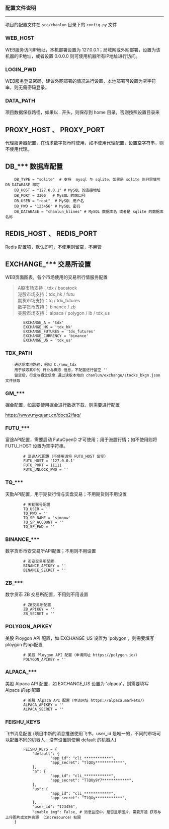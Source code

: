 ### 配置文件说明

---

项目的配置文件在 `src/chanlun` 目录下的 `config.py` 文件

### WEB_HOST

WEB服务访问IP地址，本机部署设置为 127.0.0.1；局域网或外网部署，设置为该机器的IP地址，或者设置 0.0.0.0 则可使用机器所有IP地址进行访问。

### LOGIN_PWD

WEB服务登录密码，建议外网部署的情况进行设置，本地部署可设置为空字符串，则无需密码登录。

### DATA_PATH

项目数据保存路径，如果以 . 开头，则保存到 home 目录，否则按照设置目录来

## PROXY_HOST 、 PROXY_PORT

代理服务器配置，在请求数字货币时使用，如不使用代理配置，设置空字符串，则不使用代理。

## DB_*** 数据库配置

        DB_TYPE = "sqlite"  # 支持  mysql 与 sqlite，如果是 sqlite 则只需填写 DB_DATABASE 即可
        DB_HOST = "127.0.0.1" # MySQL 的连接地址
        DB_PORT = 3306   # MySQL 的端口号
        DB_USER = "root"  # MySQL 用户名
        DB_PWD = "123456" # MySQL 密码
        DB_DATABASE = "chanlun_klines" # MySQL 数据库名 或者是 sqlite 的数据库名称

## REDIS_HOST 、 REDIS_PORT

Redis 配置项，默认即可，不使用则留空，不用管

## EXCHANGE_*** 交易所设置

WEB页面图表，各个市场使用的交易所行情服务配置
> A股市场支持：tdx / baostock    
> 港股市场支持：tdx_hk / futu    
> 期货市场支持：tq / tdx_futures    
> 数字货币支持： binance / zb    
> 美股市场支持： alpaca / polygon / ib / tdx_us

            EXCHANGE_A = 'tdx'
            EXCHANGE_HK = 'tdx_hk'
            EXCHANGE_FUTURES = 'tdx_futures'
            EXCHANGE_CURRENCY = 'binance'
            EXCHANGE_US = 'tdx_us'

### TDX_PATH

        通达信本地路径，例如 C:/new_tdx    
        用于读取其中的 行业与概念 信息，不配置进行留空 ''   
        留空后，行业与概念信息 通过读取本地的 chanlun/exchange/stocks_bkgn.json 文件获取

### GM_***

掘金配置，如需要使用掘金进行数据下载，则需要进行配置

https://www.myquant.cn/docs2/faq/

### FUTU_***

富途API配置，需要启动 FutuOpenD 才可使用；用于港股行情；如不使用则将 FUTU_HOST 设置为空字符串。

            # 富途API配置（不使用请将 FUTU_HOST 留空）
            FUTU_HOST = '127.0.0.1'
            FUTU_PORT = 11111
            FUTU_UNLOCK_PWD = ''

### TQ_***

天勤API配置，用于期货行情与实盘交易；不用期货则不用设置

            # 天勤账号配置
            TQ_USER = ''
            TQ_PWD = ''
            TQ_SP_NAME = 'simnow'
            TQ_SP_ACCOUNT = ''
            TQ_SP_PWD = ''

### BINANCE_***

数字货币币安交易所API配置；不用则不用设置

            # 币安交易所配置
            BINANCE_APIKEY = ''
            BINANCE_SECRET = ''

### ZB_***

数字货币 ZB 交易所配置，不用则不用设置

            # ZB交易所配置
            ZB_APIKEY = ''
            ZB_SECRET = ''

### POLYGON_APIKEY

美股 Ploygon API 配置，如 EXCHANGE_US 设置为 'polygon'，则需要填写 ploygon 的api配置

            # 美股 Ploygon API 配置（申请网址 https://polygon.io/）
            POLYGON_APIKEY = ''

### ALPACA_***

美股 Alpaca API 配置，如 EXCHANGE_US 设置为 'alpaca'，则需要填写 Alpaca 的api配置

            # 美股 Alpaca API 配置（申请网址 https://alpaca.markets/）
            ALPACA_APIKEY = ''
            ALPACA_SECRET = ''

### FEISHU_KEYS

飞书消息配置 (项目中新的消息推送使用飞书，user_id 是唯一的，不同的市场可以配置不同的机器人，没有设置则使用 default 的机器人)

            FEISHU_KEYS = {
                "default": {
                        "app_id": "cli_************",
                        "app_secret": "TlQXy************",
                },
                "a": {
                        "app_id": "cli_************",
                        "app_secret": "TlQXy9Y7************",
                },
                "us": {
                        "app_id": "cli_************",
                        "app_secret": "TlQXy************",
                },
                "user_id": "123456",
                "enable_img": False, # 消息监控中，是否显示图片，需要开通 获取与上传图片或文件资源 （im:resource）权限
        }

